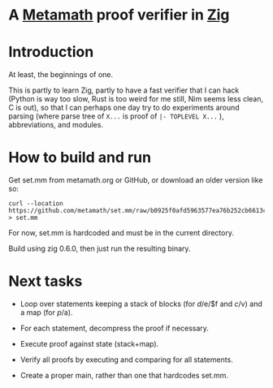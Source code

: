 # A [Metamath](http://metamath.org) proof verifier in [Zig](https://ziglang.org/)

# Introduction

At least, the beginnings of one.

This is partly to learn Zig,
partly to have a fast verifier that I can hack
(Python is way too slow, Rust is too weird for me still, Nim seems less clean, C is out),
so that I can perhaps one day try to do experiments around
parsing (where parse tree of ` X... ` is proof of ` |- TOPLEVEL X... ` ),
abbreviations,
and modules.

# How to build and run

Get set.mm from metamath.org or GitHub, or download an older version like so:
```
curl --location https://github.com/metamath/set.mm/raw/b0925f0afd5963577ea76b252cb6613c885b393d/set.mm > set.mm
```

For now, set.mm is hardcoded and must be in the current directory.

Build using zig 0.6.0, then just run the resulting binary.

# Next tasks

- Loop over statements keeping a stack of blocks (for $d/$e/$f and $c/$v)
  and a map (for $p/$a).

- For each statement, decompress the proof if necessary.

- Execute proof against state (stack+map).

- Verify all proofs by executing and comparing for all statements.

- Create a proper main, rather than one that hardcodes set.mm.
